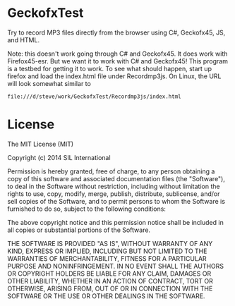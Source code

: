 GeckofxTest
===========

Try to record MP3 files directly from the browser using C#, Geckofx45, JS, and HTML.

Note: this doesn't work going through C# and Geckofx45.  It does work with Firefox45-esr.
But we want it to work with C# and Geckofx45!  This program is a testbed for getting it to
work.  To see what should happen, start up firefox and load the index.html file under
Recordmp3js.  On Linux, the URL will look somewhat similar to

    file:///d/steve/work/GeckofxTest/Recordmp3js/index.html


License
=======

The MIT License (MIT)

Copyright (c) 2014 SIL International

Permission is hereby granted, free of charge, to any person obtaining a copy
of this software and associated documentation files (the "Software"), to deal
in the Software without restriction, including without limitation the rights
to use, copy, modify, merge, publish, distribute, sublicense, and/or sell
copies of the Software, and to permit persons to whom the Software is
furnished to do so, subject to the following conditions:

The above copyright notice and this permission notice shall be included in all
copies or substantial portions of the Software.

THE SOFTWARE IS PROVIDED "AS IS", WITHOUT WARRANTY OF ANY KIND, EXPRESS OR
IMPLIED, INCLUDING BUT NOT LIMITED TO THE WARRANTIES OF MERCHANTABILITY,
FITNESS FOR A PARTICULAR PURPOSE AND NONINFRINGEMENT. IN NO EVENT SHALL THE
AUTHORS OR COPYRIGHT HOLDERS BE LIABLE FOR ANY CLAIM, DAMAGES OR OTHER
LIABILITY, WHETHER IN AN ACTION OF CONTRACT, TORT OR OTHERWISE, ARISING FROM,
OUT OF OR IN CONNECTION WITH THE SOFTWARE OR THE USE OR OTHER DEALINGS IN THE
SOFTWARE.


Acknowledgements
================
The files in the Recordmp3js folder were taken directly from
https://github.com/nusofthq/Recordmp3js, and are copyright 2014 nusofthq.
The other files were adapted from
https://bitbucket.org/hindlemail/geckofxlinuxmemorytesting.
